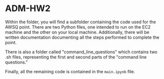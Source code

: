 # ADM-HW2

Within the folder, you will find a subfolder containing the code used for the AWSQ point. There are two Python files, one intended to run on the EC2 machine and the other on your local machine. Additionally, there will be written documentation documenting all the steps performed to complete the point.

There is also a folder called "command_line_questions" which contains two .sh files, representing the first and second parts of the "command line questions."

Finally, all the remaining code is contained in the `main.ipynb` file.
